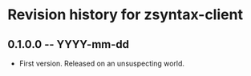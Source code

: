 # Revision history for zsyntax-client

## 0.1.0.0  -- YYYY-mm-dd

* First version. Released on an unsuspecting world.
